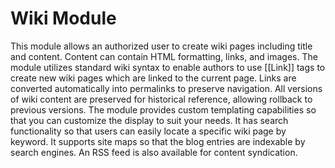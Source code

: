 # Wiki Module

This module allows an authorized user to create wiki pages including title and content. Content can contain HTML formatting, links, and images. The module utilizes standard wiki syntax to enable authors to use [[Link]] tags to create new wiki pages which are linked to the current page. Links are converted automatically into permalinks to preserve navigation. All versions of wiki content are preserved for historical reference, allowing rollback to previous versions. The module provides custom templating capabilities so that you can customize the display to suit your needs. It has search functionality so that users can easily locate a specific wiki page by keyword. It supports site maps so that the blog entries are indexable by search engines. An RSS feed is also available for content syndication.



